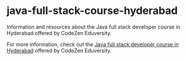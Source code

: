 # java-full-stack-course-hyderabad
Information and resources about the Java full stack developer course in Hyderabad offered by CodeZen Eduversity.

For more information, check out the [Java full stack developer course in Hyderabad](https://codezeneduversity.com/java-full-stack-developer-course-in-hyderabad/) offered by CodeZen Eduversity.
